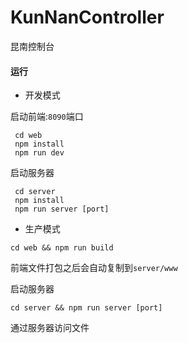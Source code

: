 # KunNanController
昆南控制台

#### 运行  

- 开发模式  

启动前端:`8090`端口

```
 cd web  
 npm install  
 npm run dev
```  

启动服务器  

```
 cd server
 npm install 
 npm run server [port]
```

- 生产模式

```
cd web && npm run build
```  
前端文件打包之后会自动复制到`server/www` 

启动服务器  

```
cd server && npm run server [port] 
```

通过服务器访问文件
